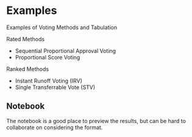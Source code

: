 # Examples

Examples of Voting Methods and Tabulation

Rated Methods

- Sequential Proportional Approval Voting
- Proportional Score Voting

Ranked Methods

- Instant Runoff Voting (IRV)
- Single Transferrable Vote (STV)

## Notebook

The notebook is a good place to preview the results, but can be hard to collaborate on considering the format. 
